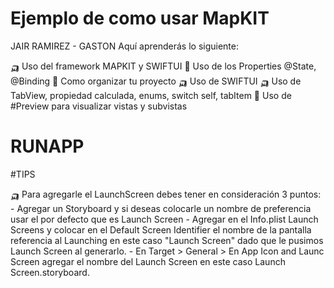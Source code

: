 #  Ejemplo de como usar MapKIT

JAIR RAMIREZ - GASTON
Aquí aprenderás lo siguiente:

🛺 Uso del framework MAPKIT y SWIFTUI
🚢 Uso de los Properties @State, @Binding
🚜 Como organizar tu proyecto
🛺 Uso de SWIFTUI
🛺 Uso de TabView, propiedad calculada, enums, switch self, tabItem
🚜 Uso de #Preview para visualizar vistas y subvistas
# RUNAPP

#TIPS

🛺 Para agregarle el LaunchScreen debes tener en consideración 3 puntos:
    - Agregar un Storyboard y si deseas colocarle un nombre de preferencia usar el por defecto que es Launch Screen
    - Agregar en el Info.plist Launch Screens y colocar en el Default Screen Identifier el nombre de la pantalla referencia al Launching en este caso "Launch Screen" dado que le pusimos Launch Screen al generarlo.
    - En Target > General > En App Icon and Launc Screen agregar el nombre del Launch Screen en este caso Launch Screen.storyboard.

